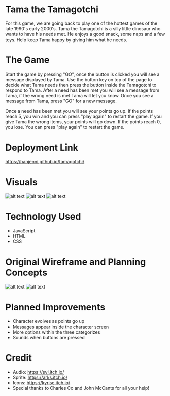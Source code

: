 # Tama the Tamagotchi
For this game, we are going back to play one of the hottest games of the late 1990's early 2000's. Tama the Tamagotchi is a silly little dinosaur who wants to have his needs met. He enjoys a good snack, some naps and a few toys. Help keep Tama happy by giving him what he needs. 

# The Game
Start the game by pressing "GO", once the button is clicked you will see a message displayed by Tama. Use the button key on top of the page to decide what Tama needs then press the button inside the Tamagotchi to respond to Tama. After a need has been met you will see a message from Tama, if the wrong need is met Tama will let you know. Once you see a message from Tama, press "GO" for a new message. 

Once a need has been met you will see your points go up. If the points reach 5, you win and you can press "play again" to restart the game. If you give Tama the wrong items, your points will go down. If the points reach 0, you lose. You can press "play again" to restart the game.   

# Deployment Link
https://hanjenni.github.io/tamagotchi/

# Visuals
![alt text](https://i.imgur.com/GsgSFa6.png)
![alt text](https://i.imgur.com/6cq4sV4.png)
![alt text](https://i.imgur.com/qtsVz5F.png)

# Technology Used
* JavaScript
* HTML
* CSS

# Original Wireframe and Planning Concepts
![alt text](https://i.imgur.com/0Gr0cMb.png)
![alt text](https://i.imgur.com/Rx8MqlC.png)

# Planned Improvements
* Character evolves as points go up
* Messages appear inside the character screen 
* More options within the three categorizes
* Sounds when buttons are pressed

# Credit 
* Audio: https://svl.itch.io/
* Sprite: https://arks.itch.io/
* Icons: https://kyrise.itch.io/
* Special thanks to Charles Co and John McCants for all your help!